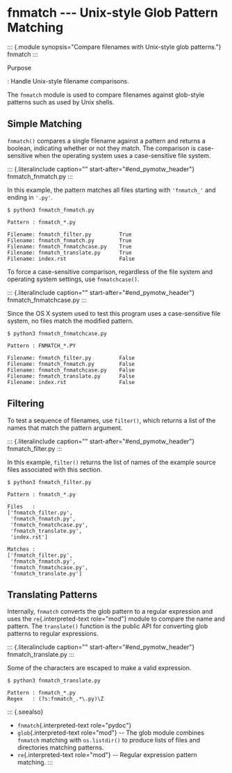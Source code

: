 fnmatch \-\-- Unix-style Glob Pattern Matching
==============================================

::: {.module synopsis="Compare filenames with Unix-style glob patterns."}
fnmatch
:::

Purpose

:   Handle Unix-style filename comparisons.

The `fnmatch` module is used to compare filenames against glob-style
patterns such as used by Unix shells.

Simple Matching
---------------

`fnmatch()` compares a single filename against a pattern and returns a
boolean, indicating whether or not they match. The comparison is
case-sensitive when the operating system uses a case-sensitive file
system.

::: {.literalinclude caption="" start-after="#end_pymotw_header"}
fnmatch\_fnmatch.py
:::

In this example, the pattern matches all files starting with
`'fnmatch_'` and ending in `'.py'`.

``` {.sourceCode .none}
$ python3 fnmatch_fnmatch.py

Pattern : fnmatch_*.py

Filename: fnmatch_filter.py         True
Filename: fnmatch_fnmatch.py        True
Filename: fnmatch_fnmatchcase.py    True
Filename: fnmatch_translate.py      True
Filename: index.rst                 False
```

To force a case-sensitive comparison, regardless of the file system and
operating system settings, use `fnmatchcase()`.

::: {.literalinclude caption="" start-after="#end_pymotw_header"}
fnmatch\_fnmatchcase.py
:::

Since the OS X system used to test this program uses a case-sensitive
file system, no files match the modified pattern.

``` {.sourceCode .none}
$ python3 fnmatch_fnmatchcase.py

Pattern : FNMATCH_*.PY

Filename: fnmatch_filter.py         False
Filename: fnmatch_fnmatch.py        False
Filename: fnmatch_fnmatchcase.py    False
Filename: fnmatch_translate.py      False
Filename: index.rst                 False
```

Filtering
---------

To test a sequence of filenames, use `filter()`, which returns a list of
the names that match the pattern argument.

::: {.literalinclude caption="" start-after="#end_pymotw_header"}
fnmatch\_filter.py
:::

In this example, `filter()` returns the list of names of the example
source files associated with this section.

``` {.sourceCode .none}
$ python3 fnmatch_filter.py

Pattern : fnmatch_*.py

Files   :
['fnmatch_filter.py',
 'fnmatch_fnmatch.py',
 'fnmatch_fnmatchcase.py',
 'fnmatch_translate.py',
 'index.rst']

Matches :
['fnmatch_filter.py',
 'fnmatch_fnmatch.py',
 'fnmatch_fnmatchcase.py',
 'fnmatch_translate.py']
```

Translating Patterns
--------------------

Internally, `fnmatch` converts the glob pattern to a regular expression
and uses the `re`{.interpreted-text role="mod"} module to compare the
name and pattern. The `translate()` function is the public API for
converting glob patterns to regular expressions.

::: {.literalinclude caption="" start-after="#end_pymotw_header"}
fnmatch\_translate.py
:::

Some of the characters are escaped to make a valid expression.

``` {.sourceCode .none}
$ python3 fnmatch_translate.py

Pattern : fnmatch_*.py
Regex   : (?s:fnmatch_.*\.py)\Z
```

::: {.seealso}
-   `fnmatch`{.interpreted-text role="pydoc"}
-   `glob`{.interpreted-text role="mod"} \-- The glob module combines
    `fnmatch` matching with `os.listdir()` to produce lists of files and
    directories matching patterns.
-   `re`{.interpreted-text role="mod"} \-- Regular expression pattern
    matching.
:::
